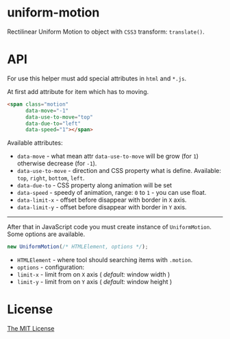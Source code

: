 uniform-motion
==============

Rectilinear Uniform Motion to object with `CSS3` transform: `translate()`.

API
===

For use this helper must add special attributes in `html` and `*.js`.

At first add attribute for item which has to moving.

```html
<span class="motion"
      data-move="-1"
      data-use-to-move="top"
      data-due-to="left"
      data-speed="1"></span>
```

Available attributes:
- `data-move` - what mean attr `data-use-to-move` will be grow (for `1`) otherwise decrease (for `-1`).
- `data-use-to-move` - direction and CSS property what is define. Available: `top`, `right`, `bottom`, `left`.
- `data-due-to` - CSS property along animation will be set
- `data-speed` - speedy of animation, range: `0` to `1` - you can use float.
- `data-limit-x` - offset before disappear with border in `X` axis.
- `data-limit-y` - offset before disappear with border in `Y` axis.

---

After that in JavaScript code you must create instance of `UniformMotion`.
Some options are available.

```js
new UniformMotion(/* HTMLElement, options */);
```

- `HTMLElement` - where tool should searching items with `.motion`.
- `options` - configuration:
 - `limit-x` - limit from on `X` axis ( *default:* window width )
 - `limit-y`  - limit from on `Y` axis ( *default:* window height )

License
=======

[The MIT License][0]

[0]: http://piecioshka.mit-license.org

